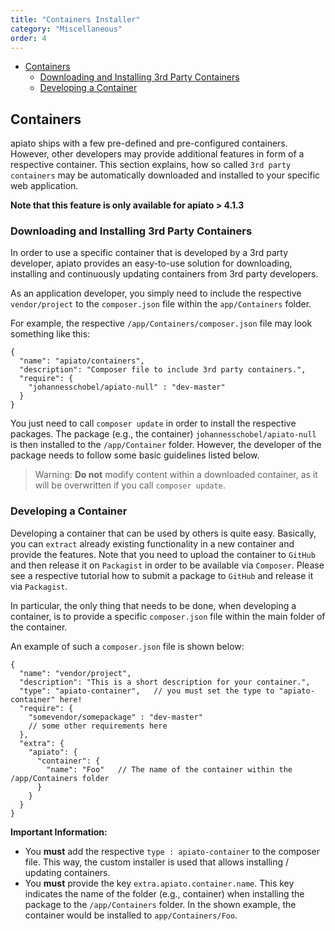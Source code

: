 ```yaml
---
title: "Containers Installer"
category: "Miscellaneous"
order: 4
---
```


- [Containers](#containers)
  * [Downloading and Installing 3rd Party Containers](#downloading-and-installing-3rdPartyContainers)
  * [Developing a Container](#developing-a-container)


<a name="containers"></a>

## Containers

apiato ships with a few pre-defined and pre-configured containers. However, other developers may provide additional
features in form of a respective container. This section explains, how so called `3rd party containers` may be
automatically downloaded and installed to your specific web application.

**Note that this feature is only available for apiato > 4.1.3**

<a name="downloading-and-installing-3rdPartyContainers"></a>

### Downloading and Installing 3rd Party Containers

In order to use a specific container that is developed by a 3rd party developer, apiato provides an easy-to-use solution for downloading, installing and continuously updating containers from
3rd party developers.

As an application developer, you simply need to include the respective `vendor/project` to the
`composer.json` file within the `app/Containers` folder.

For example, the respective `/app/Containers/composer.json` file may look something like this:

```
{
  "name": "apiato/containers",
  "description": "Composer file to include 3rd party containers.",
  "require": {
    "johannesschobel/apiato-null" : "dev-master"
  }
}

```

You just need to call `composer update` in order to install the respective packages. The package (e.g., the container)
`johannesschobel/apiato-null` is then installed to the `/app/Container` folder. However, the developer of the package
needs to follow some basic guidelines listed below.


> Warning: **Do not** modify content within a downloaded container, as it will be overwritten if you call `composer update`.

<a name="developing-a-container"></a>

### Developing a Container

Developing a container that can be used by others is quite easy. Basically, you can `extract` already existing functionality
in a new container and provide the features. Note that you need to upload the container to `GitHub` and then release
it on `Packagist` in order to be available via `Composer`. Please see a respective tutorial how to submit a package
to `GitHub` and release it via `Packagist`.

In particular, the only thing that needs to be done, when developing a container, is to provide a specific `composer.json` file
within the main folder of the container.

An example of such a `composer.json` file is shown below:

```
{
  "name": "vendor/project",
  "description": "This is a short description for your container.",
  "type": "apiato-container",   // you must set the type to "apiato-container" here!
  "require": {
    "somevendor/somepackage" : "dev-master"
    // some other requirements here
  },
  "extra": {
    "apiato": {
      "container": {
        "name": "Foo"   // The name of the container within the /app/Containers folder
      }
    }
  }
}
```

**Important Information:**
* You **must** add the respective `type : apiato-container` to the composer file. This way, the custom installer is used
that allows installing / updating containers.
* You **must** provide the key `extra.apiato.container.name`. This key indicates the name of the folder (e.g., container)
when installing the package to the `/app/Containers` folder. In the shown example, the container would be installed to
`app/Containers/Foo`.

